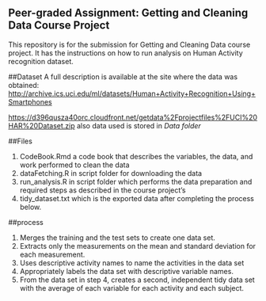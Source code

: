 
## Peer-graded Assignment: Getting and Cleaning Data Course Project
This repository is for the submission for Getting and Cleaning Data course project. It has the instructions on how to run analysis on Human Activity recognition dataset.

##Dataset
A full description is available at the site where the data was obtained:
http://archive.ics.uci.edu/ml/datasets/Human+Activity+Recognition+Using+Smartphones

https://d396qusza40orc.cloudfront.net/getdata%2Fprojectfiles%2FUCI%20HAR%20Dataset.zip
also data used is stored in *Data folder*

##Files

1. CodeBook.Rmd a code book that describes the variables, the data, and work performed to clean the data
2. dataFetching.R in script folder for downloading the data
3. run_analysis.R in script folder which performs the data preparation and required steps as described in the course project’s
4. tidy_dataset.txt which is the exported data after completing the process below.


##process

1. Merges the training and the test sets to create one data set.
2. Extracts only the measurements on the mean and standard deviation for each measurement.
3. Uses descriptive activity names to name the activities in the data set
4. Appropriately labels the data set with descriptive variable names.
5. From the data set in step 4, creates a second, independent tidy data set with the average of each variable for each activity and each subject.


